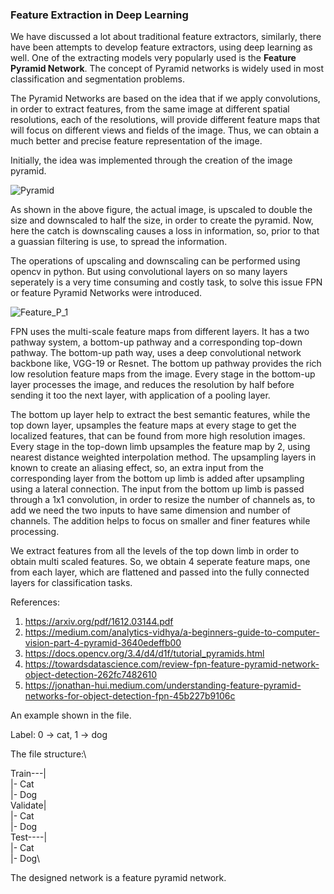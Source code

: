 ### Feature Extraction in Deep Learning

We have discussed a lot about traditional feature extractors, similarly, there have been attempts to develop feature extractors, using deep learning as well. One of the extracting models very popularly used is the **Feature Pyramid Network**. The concept of Pyramid networks is widely used in most classification and segmentation problems. 

The Pyramid Networks are based on the idea that if we apply convolutions, in order to extract features, from the same image at different spatial resolutions, each of the resolutions, will provide different feature maps that will focus on different views and fields of the image. Thus, we can obtain a much better and precise feature representation of the image.

Initially, the idea was implemented through the creation of the image pyramid.

![Pyramid](https://miro.medium.com/max/600/1*UAee9W6LRTIYT0ygCFAdmw.png)

As shown in the above figure, the actual image, is upscaled to double the size and downscaled to half the size, in order to create the pyramid. Now, here the catch is downscaling causes a loss in information, so, prior to that a guassian filtering is use, to spread the information. 

The operations of upscaling and downscaling can be performed using opencv in python. But using convolutional layers on so many layers seperately is a very time consuming and costly task, to solve this issue FPN or feature Pyramid Networks were introduced.

![Feature_P_1](https://miro.medium.com/max/1380/1*D_EAjMnlR9v4LqHhEYZJLg.png)

FPN uses the multi-scale feature maps from different layers. It has a two pathway system, a bottom-up pathway and a corresponding top-down pathway. The bottom-up path way, uses a deep convolutional network backbone like, VGG-19 or Resnet. The bottom up pathway provides the rich low resolution feature maps from the image. Every stage in the bottom-up layer processes the image, and reduces the resolution by half before sending it too the next layer, with application of a pooling layer.

The bottom up layer help to extract the best semantic features, while the top down layer, upsamples the feature maps at every stage to get the localized features, that can be found from more high resolution images. Every stage in the top-down limb upsamples the feature map by 2, using nearest distance weighted interpolation method. The upsampling layers in known to create an aliasing effect, so, an extra input from the corresponding layer from the bottom up limb is added after upsampling using a lateral connection. The input from the bottom up limb is passed through a 1x1 convolution, in order to resize the number of channels as, to add we need the two inputs to have same dimension and number of channels. The addition helps to focus on smaller and finer features while processing.

We extract features from all the levels of the top down limb in order to obtain multi scaled features. So, we obtain 4 seperate feature maps, one from each layer, which are flattened and passed into the fully connected layers for classification tasks.

References: 
1. https://arxiv.org/pdf/1612.03144.pdf  
2. https://medium.com/analytics-vidhya/a-beginners-guide-to-computer-vision-part-4-pyramid-3640edeffb00 
3. https://docs.opencv.org/3.4/d4/d1f/tutorial_pyramids.html 
4. https://towardsdatascience.com/review-fpn-feature-pyramid-network-object-detection-262fc7482610 
5. https://jonathan-hui.medium.com/understanding-feature-pyramid-networks-for-object-detection-fpn-45b227b9106c 

An example shown in the file.

Label: 0 -> cat, 1 -> dog

The file structure:\

Train---|\
        |- Cat\
        |- Dog\
Validate|\
        |- Cat\
        |- Dog\
Test----|\
        |- Cat\
        |- Dog\

The designed network is a feature pyramid network.



